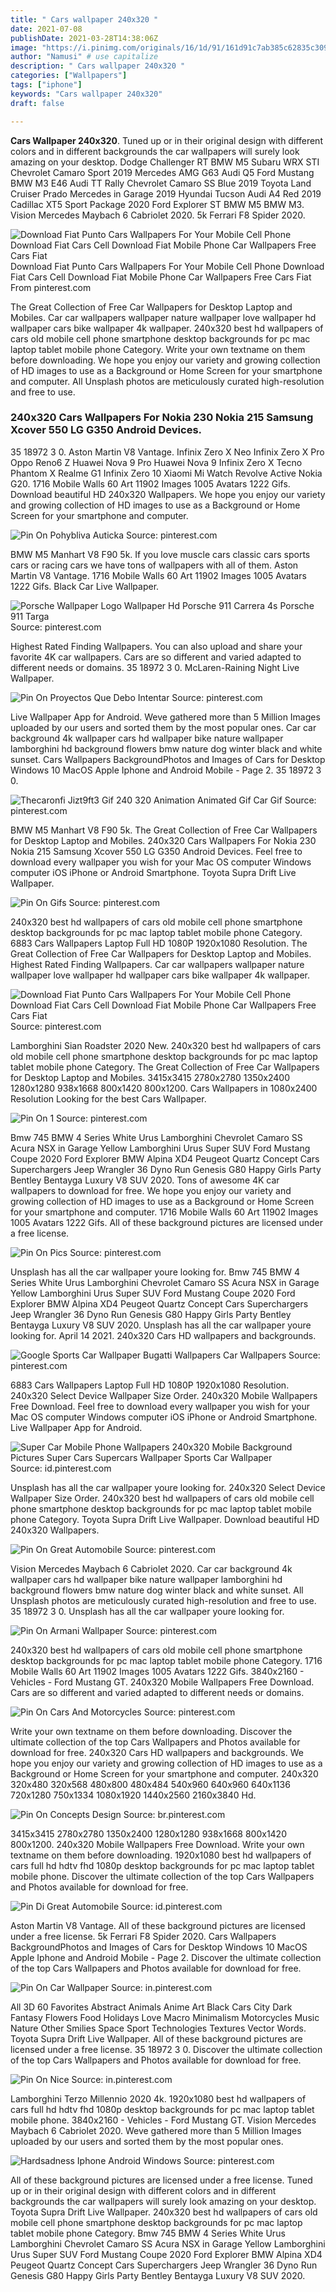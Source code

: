```yaml
---
title: " Cars wallpaper 240x320 "
date: 2021-07-08
publishDate: 2021-03-28T14:38:06Z
image: "https://i.pinimg.com/originals/16/1d/91/161d91c7ab385c62835c30987e44a0ca.jpg"
author: "Namusi" # use capitalize
description: " Cars wallpaper 240x320 "
categories: ["Wallpapers"]
tags: ["iphone"]
keywords: "Cars wallpaper 240x320"
draft: false

---
```



**Cars Wallpaper 240x320**. Tuned up or in their original design with different colors and in different backgrounds the car wallpapers will surely look amazing on your desktop. Dodge Challenger RT BMW M5 Subaru WRX STI Chevrolet Camaro Sport 2019 Mercedes AMG G63 Audi Q5 Ford Mustang BMW M3 E46 Audi TT Rally Chevrolet Camaro SS Blue 2019 Toyota Land Cruiser Prado Mercedes in Garage 2019 Hyundai Tucson Audi A4 Red 2019 Cadillac XT5 Sport Package 2020 Ford Explorer ST BMW M5 BMW M3. Vision Mercedes Maybach 6 Cabriolet 2020. 5k Ferrari F8 Spider 2020.

![Download Fiat Punto Cars Wallpapers For Your Mobile Cell Phone Download Fiat Cars Cell Download Fiat Mobile Phone Car Wallpapers Free Cars Fiat](https://i.pinimg.com/474x/62/8c/a2/628ca23e18a6c3bacad908378a02c6db.jpg "Download Fiat Punto Cars Wallpapers For Your Mobile Cell Phone Download Fiat Cars Cell Download Fiat Mobile Phone Car Wallpapers Free Cars Fiat")
Download Fiat Punto Cars Wallpapers For Your Mobile Cell Phone Download Fiat Cars Cell Download Fiat Mobile Phone Car Wallpapers Free Cars Fiat From pinterest.com


The Great Collection of Free Car Wallpapers for Desktop Laptop and Mobiles. Car car wallpapers wallpaper nature wallpaper love wallpaper hd wallpaper cars bike wallpaper 4k wallpaper. 240x320 best hd wallpapers of cars old mobile cell phone smartphone desktop backgrounds for pc mac laptop tablet mobile phone Category. Write your own textname on them before downloading. We hope you enjoy our variety and growing collection of HD images to use as a Background or Home Screen for your smartphone and computer. All Unsplash photos are meticulously curated high-resolution and free to use.

### 240x320 Cars Wallpapers For Nokia 230 Nokia 215 Samsung Xcover 550 LG G350 Android Devices.

35 18972 3 0. Aston Martin V8 Vantage. Infinix Zero X Neo Infinix Zero X Pro Oppo Reno6 Z Huawei Nova 9 Pro Huawei Nova 9 Infinix Zero X Tecno Phantom X Realme G1 Infinix Zero 10 Xiaomi Mi Watch Revolve Active Nokia G20. 1716 Mobile Walls 60 Art 11902 Images 1005 Avatars 1222 Gifs. Download beautiful HD 240x320 Wallpapers. We hope you enjoy our variety and growing collection of HD images to use as a Background or Home Screen for your smartphone and computer.


![Pin On Pohybliva Auticka](https://i.pinimg.com/originals/ae/17/c7/ae17c77eb3bfd5b3e2f606e1b96e9811.gif "Pin On Pohybliva Auticka")
Source: pinterest.com

BMW M5 Manhart V8 F90 5k. If you love muscle cars classic cars sports cars or racing cars we have tons of wallpapers with all of them. Aston Martin V8 Vantage. 1716 Mobile Walls 60 Art 11902 Images 1005 Avatars 1222 Gifs. Black Car Live Wallpaper.

![Porsche Wallpaper Logo Wallpaper Hd Porsche 911 Carrera 4s Porsche 911 Targa](https://i.pinimg.com/originals/17/07/09/17070932bc415278cd6899adf69b19b1.png "Porsche Wallpaper Logo Wallpaper Hd Porsche 911 Carrera 4s Porsche 911 Targa")
Source: pinterest.com

Highest Rated Finding Wallpapers. You can also upload and share your favorite 4K car wallpapers. Cars are so different and varied adapted to different needs or domains. 35 18972 3 0. McLaren-Raining Night Live Wallpaper.

![Pin On Proyectos Que Debo Intentar](https://i.pinimg.com/originals/aa/e5/c4/aae5c4f8ef71aa36a27947a7abb490cb.gif "Pin On Proyectos Que Debo Intentar")
Source: pinterest.com

Live Wallpaper App for Android. Weve gathered more than 5 Million Images uploaded by our users and sorted them by the most popular ones. Car car background 4k wallpaper cars hd wallpaper bike nature wallpaper lamborghini hd background flowers bmw nature dog winter black and white sunset. Cars Wallpapers BackgroundPhotos and Images of Cars for Desktop Windows 10 MacOS Apple Iphone and Android Mobile - Page 2. 35 18972 3 0.

![Thecaronfi Jizt9ft3 Gif 240 320 Animation Animated Gif Car Gif](https://i.pinimg.com/originals/f2/68/67/f26867535082e8e15cdfabc5c7237155.gif "Thecaronfi Jizt9ft3 Gif 240 320 Animation Animated Gif Car Gif")
Source: pinterest.com

BMW M5 Manhart V8 F90 5k. The Great Collection of Free Car Wallpapers for Desktop Laptop and Mobiles. 240x320 Cars Wallpapers For Nokia 230 Nokia 215 Samsung Xcover 550 LG G350 Android Devices. Feel free to download every wallpaper you wish for your Mac OS computer Windows computer iOS iPhone or Android Smartphone. Toyota Supra Drift Live Wallpaper.

![Pin On Gifs](https://i.pinimg.com/originals/42/8d/50/428d50b4db580bb68889706815f63449.gif "Pin On Gifs")
Source: pinterest.com

240x320 best hd wallpapers of cars old mobile cell phone smartphone desktop backgrounds for pc mac laptop tablet mobile phone Category. 6883 Cars Wallpapers Laptop Full HD 1080P 1920x1080 Resolution. The Great Collection of Free Car Wallpapers for Desktop Laptop and Mobiles. Highest Rated Finding Wallpapers. Car car wallpapers wallpaper nature wallpaper love wallpaper hd wallpaper cars bike wallpaper 4k wallpaper.

![Download Fiat Punto Cars Wallpapers For Your Mobile Cell Phone Download Fiat Cars Cell Download Fiat Mobile Phone Car Wallpapers Free Cars Fiat](https://i.pinimg.com/474x/62/8c/a2/628ca23e18a6c3bacad908378a02c6db.jpg "Download Fiat Punto Cars Wallpapers For Your Mobile Cell Phone Download Fiat Cars Cell Download Fiat Mobile Phone Car Wallpapers Free Cars Fiat")
Source: pinterest.com

Lamborghini Sian Roadster 2020 New. 240x320 best hd wallpapers of cars old mobile cell phone smartphone desktop backgrounds for pc mac laptop tablet mobile phone Category. The Great Collection of Free Car Wallpapers for Desktop Laptop and Mobiles. 3415x3415 2780x2780 1350x2400 1280x1280 938x1668 800x1420 800x1200. Cars Wallpapers in 1080x2400 Resolution Looking for the best Cars Wallpaper.

![Pin On 1](https://i.pinimg.com/originals/a9/a4/f2/a9a4f2a0ed08530ce947cff0609acdf7.jpg "Pin On 1")
Source: pinterest.com

Bmw 745 BMW 4 Series White Urus Lamborghini Chevrolet Camaro SS Acura NSX in Garage Yellow Lamborghini Urus Super SUV Ford Mustang Coupe 2020 Ford Explorer BMW Alpina XD4 Peugeot Quartz Concept Cars Superchargers Jeep Wrangler 36 Dyno Run Genesis G80 Happy Girls Party Bentley Bentayga Luxury V8 SUV 2020. Tons of awesome 4K car wallpapers to download for free. We hope you enjoy our variety and growing collection of HD images to use as a Background or Home Screen for your smartphone and computer. 1716 Mobile Walls 60 Art 11902 Images 1005 Avatars 1222 Gifs. All of these background pictures are licensed under a free license.

![Pin On Pics](https://i.pinimg.com/originals/3d/9d/36/3d9d3680c4940bdc424beff4fd7f67ae.gif "Pin On Pics")
Source: pinterest.com

Unsplash has all the car wallpaper youre looking for. Bmw 745 BMW 4 Series White Urus Lamborghini Chevrolet Camaro SS Acura NSX in Garage Yellow Lamborghini Urus Super SUV Ford Mustang Coupe 2020 Ford Explorer BMW Alpina XD4 Peugeot Quartz Concept Cars Superchargers Jeep Wrangler 36 Dyno Run Genesis G80 Happy Girls Party Bentley Bentayga Luxury V8 SUV 2020. Unsplash has all the car wallpaper youre looking for. April 14 2021. 240x320 Cars HD wallpapers and backgrounds.

![Google Sports Car Wallpaper Bugatti Wallpapers Car Wallpapers](https://i.pinimg.com/originals/a8/ab/b8/a8abb872a0f2d13d08dc519f024be33b.gif "Google Sports Car Wallpaper Bugatti Wallpapers Car Wallpapers")
Source: pinterest.com

6883 Cars Wallpapers Laptop Full HD 1080P 1920x1080 Resolution. 240x320 Select Device Wallpaper Size Order. 240x320 Mobile Wallpapers Free Download. Feel free to download every wallpaper you wish for your Mac OS computer Windows computer iOS iPhone or Android Smartphone. Live Wallpaper App for Android.

![Super Car Mobile Phone Wallpapers 240x320 Mobile Background Pictures Super Cars Supercars Wallpaper Sports Car Wallpaper](https://i.pinimg.com/originals/12/87/68/12876822c31ccb010c19a7cacd9c25b8.jpg "Super Car Mobile Phone Wallpapers 240x320 Mobile Background Pictures Super Cars Supercars Wallpaper Sports Car Wallpaper")
Source: id.pinterest.com

Unsplash has all the car wallpaper youre looking for. 240x320 Select Device Wallpaper Size Order. 240x320 best hd wallpapers of cars old mobile cell phone smartphone desktop backgrounds for pc mac laptop tablet mobile phone Category. Toyota Supra Drift Live Wallpaper. Download beautiful HD 240x320 Wallpapers.

![Pin On Great Automobile](https://i.pinimg.com/originals/b8/4e/1b/b84e1bbd292aa9874e24029b1ee6f226.gif "Pin On Great Automobile")
Source: pinterest.com

Vision Mercedes Maybach 6 Cabriolet 2020. Car car background 4k wallpaper cars hd wallpaper bike nature wallpaper lamborghini hd background flowers bmw nature dog winter black and white sunset. All Unsplash photos are meticulously curated high-resolution and free to use. 35 18972 3 0. Unsplash has all the car wallpaper youre looking for.

![Pin On Armani Wallpaper](https://i.pinimg.com/originals/40/4c/46/404c4675c3dab37a6a2ac1fe5655bbb1.jpg "Pin On Armani Wallpaper")
Source: pinterest.com

240x320 best hd wallpapers of cars old mobile cell phone smartphone desktop backgrounds for pc mac laptop tablet mobile phone Category. 1716 Mobile Walls 60 Art 11902 Images 1005 Avatars 1222 Gifs. 3840x2160 - Vehicles - Ford Mustang GT. 240x320 Mobile Wallpapers Free Download. Cars are so different and varied adapted to different needs or domains.

![Pin On Cars And Motorcycles](https://i.pinimg.com/originals/50/da/95/50da9572eccc589bc999ddb16b393a71.gif "Pin On Cars And Motorcycles")
Source: pinterest.com

Write your own textname on them before downloading. Discover the ultimate collection of the top Cars Wallpapers and Photos available for download for free. 240x320 Cars HD wallpapers and backgrounds. We hope you enjoy our variety and growing collection of HD images to use as a Background or Home Screen for your smartphone and computer. 240x320 320x480 320x568 480x800 480x484 540x960 640x960 640x1136 720x1280 750x1334 1080x1920 1440x2560 2160x3840 Hd.

![Pin On Concepts Design](https://i.pinimg.com/originals/f3/db/37/f3db370794299f34f1898ce28d5da1c2.gif "Pin On Concepts Design")
Source: br.pinterest.com

3415x3415 2780x2780 1350x2400 1280x1280 938x1668 800x1420 800x1200. 240x320 Mobile Wallpapers Free Download. Write your own textname on them before downloading. 1920x1080 best hd wallpapers of cars full hd hdtv fhd 1080p desktop backgrounds for pc mac laptop tablet mobile phone. Discover the ultimate collection of the top Cars Wallpapers and Photos available for download for free.

![Pin Di Great Automobile](https://i.pinimg.com/originals/76/33/c3/7633c3a0010ac0b37a189ab002be16c2.gif "Pin Di Great Automobile")
Source: id.pinterest.com

Aston Martin V8 Vantage. All of these background pictures are licensed under a free license. 5k Ferrari F8 Spider 2020. Cars Wallpapers BackgroundPhotos and Images of Cars for Desktop Windows 10 MacOS Apple Iphone and Android Mobile - Page 2. Discover the ultimate collection of the top Cars Wallpapers and Photos available for download for free.

![Pin On Car Wallpaper](https://i.pinimg.com/474x/e6/7b/d1/e67bd132f961a61857ae2884362b0a79.jpg "Pin On Car Wallpaper")
Source: in.pinterest.com

All 3D 60 Favorites Abstract Animals Anime Art Black Cars City Dark Fantasy Flowers Food Holidays Love Macro Minimalism Motorcycles Music Nature Other Smilies Space Sport Technologies Textures Vector Words. Toyota Supra Drift Live Wallpaper. All of these background pictures are licensed under a free license. 35 18972 3 0. Discover the ultimate collection of the top Cars Wallpapers and Photos available for download for free.

![Pin On Nice](https://i.pinimg.com/474x/ad/43/91/ad4391ed66e797f9166491123f43aa5d.jpg "Pin On Nice")
Source: in.pinterest.com

Lamborghini Terzo Millennio 2020 4k. 1920x1080 best hd wallpapers of cars full hd hdtv fhd 1080p desktop backgrounds for pc mac laptop tablet mobile phone. 3840x2160 - Vehicles - Ford Mustang GT. Vision Mercedes Maybach 6 Cabriolet 2020. Weve gathered more than 5 Million Images uploaded by our users and sorted them by the most popular ones.

![Hardsadness Iphone Android Windows](https://i.pinimg.com/originals/16/1d/91/161d91c7ab385c62835c30987e44a0ca.jpg "Hardsadness Iphone Android Windows")
Source: pinterest.com

All of these background pictures are licensed under a free license. Tuned up or in their original design with different colors and in different backgrounds the car wallpapers will surely look amazing on your desktop. Toyota Supra Drift Live Wallpaper. 240x320 best hd wallpapers of cars old mobile cell phone smartphone desktop backgrounds for pc mac laptop tablet mobile phone Category. Bmw 745 BMW 4 Series White Urus Lamborghini Chevrolet Camaro SS Acura NSX in Garage Yellow Lamborghini Urus Super SUV Ford Mustang Coupe 2020 Ford Explorer BMW Alpina XD4 Peugeot Quartz Concept Cars Superchargers Jeep Wrangler 36 Dyno Run Genesis G80 Happy Girls Party Bentley Bentayga Luxury V8 SUV 2020.


